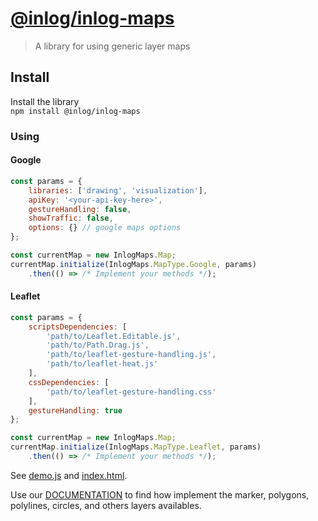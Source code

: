 # [@inlog/inlog-maps](https://github.com/weareinlog/inlog-maps#readme)

> A library for using generic layer maps 

## Install
Install the library  
 `npm install @inlog/inlog-maps`

### Using
#### Google
```javascript
const params = {
    libraries: ['drawing', 'visualization'],
    apiKey: '<your-api-key-here>',
    gestureHandling: false,
    showTraffic: false,
    options: {} // google maps options
};

const currentMap = new InlogMaps.Map;
currentMap.initialize(InlogMaps.MapType.Google, params)
    .then(() => /* Implement your methods */);
```

#### Leaflet
```javascript
const params = {
    scriptsDependencies: [
        'path/to/Leaflet.Editable.js',
        'path/to/Path.Drag.js',
        'path/to/leaflet-gesture-handling.js',
        'path/to/leaflet-heat.js'
    ],
    cssDependencies: [
        'path/to/leaflet-gesture-handling.css'
    ],
    gestureHandling: true
};

const currentMap = new InlogMaps.Map;
currentMap.initialize(InlogMaps.MapType.Leaflet, params)
    .then(() => /* Implement your methods */);
```

See [demo.js](https://github.com/weareinlog/inlog-maps/blob/master/src/demo.js) and [index.html](https://github.com/weareinlog/inlog-maps/blob/master/src/index.html).

Use our [DOCUMENTATION](https://github.com/weareinlog/inlog-maps/blob/master/DOCUMENTATION.md) to find how implement the marker, polygons, polylines, circles, and others layers availables.
